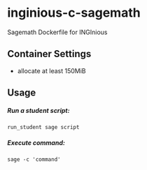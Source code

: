 # inginious-c-sagemath

Sagemath Dockerfile for INGInious

Container Settings
-------
- allocate at least 150MiB



Usage
------

##### Run a student script:
`run_student sage script`

##### Execute command:
`sage -c 'command'`


